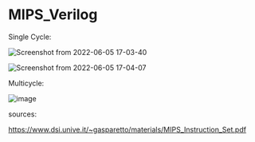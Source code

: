 # MIPS_Verilog

Single Cycle:

![Screenshot from 2022-06-05 17-03-40](https://user-images.githubusercontent.com/83780720/172055897-d770f1c1-a93b-49da-9183-d5f2ea4d8dd8.png)

![Screenshot from 2022-06-05 17-04-07](https://user-images.githubusercontent.com/83780720/172055898-b91b32ad-78bb-4c83-b527-6948492fb812.png)


Multicycle:

![image](https://user-images.githubusercontent.com/83780720/172966419-0a6f3e3e-98c9-4140-a95d-54505edebca4.png)




sources: 

https://www.dsi.unive.it/~gasparetto/materials/MIPS_Instruction_Set.pdf

